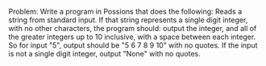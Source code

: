 Problem:
Write a program in Possions that does the following:
Reads a string from standard input.
If that string represents a single digit integer, with no other characters, the program should:
output the integer, and all of the greater integers up to 10 inclusive, with a space between each 
integer.
So for input "5", output should be "5 6 7 8 9 10" with no quotes.
If the input is not a single digit integer, output "None" with no quotes.